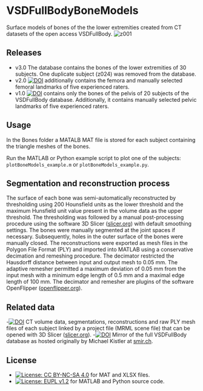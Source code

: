 
# VSDFullBodyBoneModels
Surface models of bones of the the lower extremities created from CT datasets of the open access VSDFullBody.
![z001](https://github.com/MCM-Fischer/VSDFullBodyBoneModels/assets/43516130/86cf5874-99dd-4b57-8b99-dba3c567f089)

## Releases
- v3.0 The database contains the bones of the lower extremities of 30 subjects. One duplicate subject (z024) was removed from the database.
- v2.0 [![DOI](https://zenodo.org/badge/DOI/10.5281/zenodo.4280899.svg)](https://doi.org/10.5281/zenodo.4280899) additionally contains the femora and manually selected femoral landmarks of five experienced raters.
- v1.0 [![DOI](https://zenodo.org/badge/DOI/10.5281/zenodo.3384055.svg)](https://doi.org/10.5281/zenodo.3384055) contains only the bones of the pelvis of 20 subjects of the VSDFullBody database. 
Additionally, it contains manually selected pelvic landmarks of five experienced raters.

## Usage
In the Bones folder a MATALB MAT file is stored for each subject containing the triangle meshes of the bones.

Run the MATLAB or Python example script to plot one of the subjects: `plotBoneModels_example.m` or `plotBoneModels_example.py`.

## Segmentation and reconstruction process
The surface of each bone was semi-automatically reconstructed by thresholding using 200 Hounsfield units as the lower threshold and the maximum Hunsfield unit value present in the volume data as the upper threshold.
The thresholding was followed by a manual post-processing procedure using the software 3D Slicer ([slicer.org](https://www.slicer.org)) with default smoothing settings.
The bones were manually segmented at the joint spaces if necessary. Subsequently, holes in the outer surface of the bones were manually closed.
The reconstructions were exported as mesh files in the Polygon File Format (PLY) and imported into MATLAB using a conservative decimation and remeshing procedure. 
The decimator restricted the Hausdorff distance between input and output mesh to 0.05 mm. 
The adaptive remesher permitted a maximum deviation of 0.05 mm from the input mesh with a minimum edge length of 0.5 mm and a maximal edge length of 100 mm. 
The decimator and remesher are plugins of the software OpenFlipper ([openflipper.org](https://www.openflipper.org)).

## Related data
-[![DOI](https://zenodo.org/badge/DOI/10.5281/zenodo.8302448.svg)](https://doi.org/10.5281/zenodo.8302448) CT volume data, segmentations, reconstructions and raw PLY mesh files of each subject linked by a project file (MRML scene file) that can be opened with 3D Slicer ([slicer.org](https://www.slicer.org)).
-[![DOI](https://zenodo.org/badge/DOI/10.5281/zenodo.8270364.svg)](https://doi.org/10.5281/zenodo.8270364) Mirror of the full VSDFullBody database as hosted originally by Michael Kistler at [smir.ch](https://www.smir.ch).

## License
- [![License: CC BY-NC-SA 4.0](https://img.shields.io/badge/License-CC_BY--NC--SA_4.0-lightgrey.svg)](https://creativecommons.org/licenses/by-nc-sa/4.0/) for MAT and XLSX files.
- [![License: EUPL v1.2](https://img.shields.io/badge/License-EUPL_v1.2-lightgrey.svg)](https://eupl.eu/1.2/en/) for MATLAB and Python source code.